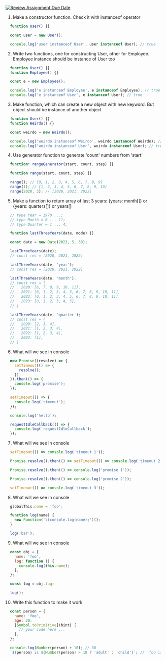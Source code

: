 [![Review Assignment Due Date](https://classroom.github.com/assets/deadline-readme-button-24ddc0f5d75046c5622901739e7c5dd533143b0c8e959d652212380cedb1ea36.svg)](https://classroom.github.com/a/3jOt4036)
1. Make a constructor function.
   Check it with instanceof operator

  ```javascript
    function User() {}
  
    const user = new User();
  
    console.log('user instanceof User', user instanceof User); // true
  ```

2. Write two functions, one for constructing User, other for Employee.
   Employee instance should be instance of User too

  ```javascript
    function User() {}
    function Employee() {}
  
    const e = new Employee();
  
    console.log('e instanceof Employee', e instanceof Employee); // true
    console.log('e instanceof User', e instanceof User); // true
  ```

3. Make function, which can create a new object with new keyword.
   But object should be instance of another object

  ```javascript
    function User() {}
    function Weirdo() {}
  
    const weirdo = new Weirdo();
  
    console.log('weirdo instanceof Weirdo', weirdo instanceof Weirdo); // false
    console.log('weirdo instanceof User', weirdo instanceof User); // true
  ```

4. Use generator function to generate 'count' numbers from 'start'

  ```javascript
    function* rangeGenerator(start, count, step) {}
  
    function range(start, count, step) {}
  
    range(); // [0, 1, 2, 3, 4, 5, 6, 7, 8, 9]
    range(1); // [1, 2, 3, 4, 5, 6, 7, 8, 9, 10]
    range(2020, 3); // [2020, 2021, 2022]
  ```

5. Make a function to return array of last 3 years: {years: month[]} or {years: quarters[]} or years[]

  ```javascript
    // type Year = 1970 ...;
    // type Month = 0 ... 11;
    // type Quarter = 1 ... 4;
  
    function lastThreeYears(date, mode) {}
  
    const date = new Date(2023, 5, 30);
  
    lastThreeYears(date);
    // const res = [2020, 2021, 2022]
  
    lastThreeYears(date, 'year');
    // const res = [2020, 2021, 2022]
  
    lastThreeYears(date, 'month');
    // const res = {
    //   2020: [6, 7, 8, 9, 10, 11],
    //   2021: [0, 1, 2, 3, 4, 5, 6, 7, 8, 9, 10, 11],
    //   2022: [0, 1, 2, 3, 4, 5, 6, 7, 8, 9, 10, 11],
    //   2023: [0, 1, 2, 3, 4, 5],
    // }
  
    lastThreeYears(date, 'quarter');
    // const res = {
    //   2020: [2, 3, 4],
    //   2021: [1, 2, 3, 4],
    //   2022: [1, 2, 3, 4],
    //   2023: [1],
    // }
  ```

6. What will we see in console

  ```javascript
    new Promise((resolve) => {
      setTimeout(() => {
        resolve();
      });
    }).then(() => {
      console.log('promise');
    });
  
    setTimeout(() => {
      console.log('timeout');
    });
  
    console.log('hello');
  
    requestIdleCallback(() => {
      console.log('requestIdleCallback');
    });
  ```

7. What will we see in console

  ```javascript
    setTimeout(() => console.log('timeout 1'));
  
    Promise.resolve().then(() => setTimeout(() => console.log('timeout 2')));
  
    Promise.resolve().then(() => console.log('promise 1'));
  
    Promise.resolve().then(() => console.log('promise 2'));
  
    setTimeout(() => console.log('timeout 3'));
  ```

8. What will we see in console

  ```javascript
    globalThis.name = 'foo';
  
    function log(name) {
      new Function('\tconsole.log(name);')();
    }
  
    log('bar');
  ```

9. What will we see in console

  ```javascript
    const obj = {
      name: 'foo',
      log: function () {
        console.log(this.name);
      },
    };
  
    const log = obj.log;
  
    log();
  ```

10. Write this function to make it work

  ```javascript
    const person = {
      name: 'foo',
      age: 20,
      [Symbol.toPrimitive](hint) {
        // your code here ...
      },
    };
  
    console.log(Number(person) + 10); // 30
    `${person} is ${Number(person) > 18 ? 'adult' : 'child'}`; // 'foo is adult'
  ```
